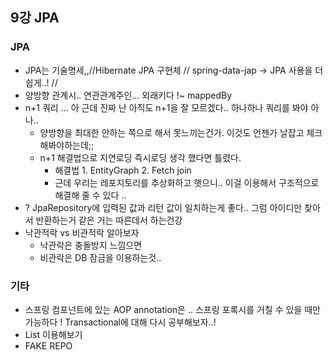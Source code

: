 ## 9강 JPA

### JPA

* JPA는 기술명세,,//Hibernate JPA 구현체 // spring-data-jap -> JPA 사용을 더 쉽게..! //
* 양방향 관계시.. 연관관계주인... 외래키다 !~ mappedBy
* n+1 쿼리 ... 아 근데 진짜 난 아직도 n+1을 잘 모르겠다.. 하나하나 쿼리를 봐야 아나..
  -  양방향을 최대한 안하는 쪽으로 해서 못느끼는건가. 이것도 언젠가 날잡고 체크해봐야하는데;;
  -  n+1 해결법으로 지연로딩 즉시로딩 생각 했다면 틀렸다.
      + 해결법  1. EntityGraph 2. Fetch join
      + 근데 우리는 레포지토리를 추상화하고 햇으니.. 이걸 이용해서 구조적으로 해결해 줄 수 있다 ..
* ? JpaRepository에 입력된 값과 리턴 값이 일치하는게 좋다.. 그럼 아이디만 찾아서 반환하는거 같은 거는 따른데서 하는건강
* 낙관적락 vs 비관적락 알아보자
  - 낙관락은 충돌방지 느낌으면
  - 비관락은 DB 잠금을 이용하는것..



### 기타

* 스프링 컴포넌트에 있는 AOP annotation은 .. 스프링 포록시를 거칠 수 있을 때만 가능하다 ! Transactional에 대해 다시 공부해보자..!
* List<Interface> 이용해보기
* FAKE REPO
